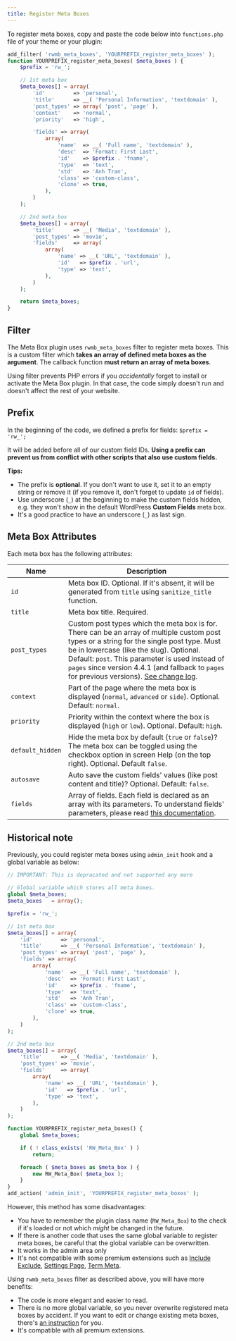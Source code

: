 ```yaml
---
title: Register Meta Boxes
---
```


To register meta boxes, copy and paste the code below into `functions.php` file of your theme or your plugin:

```php
add_filter( 'rwmb_meta_boxes', 'YOURPREFIX_register_meta_boxes' );
function YOURPREFIX_register_meta_boxes( $meta_boxes ) {
    $prefix = 'rw_';

    // 1st meta box
    $meta_boxes[] = array(
        'id'         => 'personal',
        'title'      => __( 'Personal Information', 'textdomain' ),
        'post_types' => array( 'post', 'page' ),
        'context'    => 'normal',
        'priority'   => 'high',

        'fields' => array(
            array(
                'name'  => __( 'Full name', 'textdomain' ),
                'desc'  => 'Format: First Last',
                'id'    => $prefix . 'fname',
                'type'  => 'text',
                'std'   => 'Anh Tran',
                'class' => 'custom-class',
                'clone' => true,
            ),
        )
    );

    // 2nd meta box
    $meta_boxes[] = array(
        'title'      => __( 'Media', 'textdomain' ),
        'post_types' => 'movie',
        'fields'     => array(
            array(
                'name' => __( 'URL', 'textdomain' ),
                'id'   => $prefix . 'url',
                'type' => 'text',
            ),
        )
    );

    return $meta_boxes;
}
```

## Filter

The Meta Box plugin uses `rwmb_meta_boxes` filter to register meta boxes. This is a custom filter which **takes an array of defined meta boxes as the argument**. The callback function **must return an array of meta boxes**.

Using filter prevents PHP errors if you *accidentally* forget to install or activate the Meta Box plugin. In that case, the code simply doesn't run and doesn't affect the rest of your website.

## Prefix

In the beginning of the code, we defined a prefix for fields: `$prefix = 'rw_';`

It will be added before all of our custom field IDs. **Using a prefix can prevent us from conflict with other scripts that also use custom fields.**

**Tips:**

- The prefix is **optional**. If you don't want to use it, set it to an empty string or remove it (if you remove it, don't forget to update `id` of fields).
- Use underscore (`_`) at the beginning to make the custom fields hidden, e.g. they won't show in the default WordPress **Custom Fields** meta box.
- It's a good practice to have an underscore (`_`) as last sign.

## Meta Box Attributes

Each meta box has the following attributes:

Name|Description
--|--
`id`|Meta box ID. Optional. If it's absent, it will be generated from `title` using `sanitize_title` function.
`title`|Meta box title. Required.
`post_types`|Custom post types which the meta box is for. There can be an array of multiple custom post types or a string for the single post type. Must be in lowercase (like the slug). Optional. Default: `post`. This parameter is used instead of `pages` since version 4.4.1 (and fallback to `pages` for previous versions). [See change log](/meta-box-4-4-1-released/).
`context`|Part of the page where the meta box is displayed (`normal`, `advanced` or `side`). Optional. Default: `normal`.
`priority`|Priority within the context where the box is displayed (`high` or `low`). Optional. Default: `high`.
`default_hidden`|Hide the meta box by default (`true` or `false`)? The meta box can be toggled using the checkbox option in screen Help (on the top right). Optional. Default `false`.
`autosave`|Auto save the custom fields' values (like post content and title)? Optional. Default: `false`.
`fields`|Array of fields. Each field is declared as an array with its parameters. To understand fields' parameters, please read [this documentation](/define-fields/).

## Historical note

Previously, you could register meta boxes using `admin_init` hook and a global variable as below:

```php
// IMPORTANT: This is depracated and not supported any more

// Global variable which stores all meta boxes.
global $meta_boxes;
$meta_boxes   = array();

$prefix = 'rw_';

// 1st meta box
$meta_boxes[] = array(
    'id'         => 'personal',
    'title'      => __( 'Personal Information', 'textdomain' ),
    'post_types' => array( 'post', 'page' ),
	'fields' => array(
        array(
            'name'  => __( 'Full name', 'textdomain' ),
            'desc'  => 'Format: First Last',
            'id'    => $prefix . 'fname',
            'type'  => 'text',
            'std'   => 'Anh Tran',
            'class' => 'custom-class',
            'clone' => true,
        ),
    )
);

// 2nd meta box
$meta_boxes[] = array(
    'title'      => __( 'Media', 'textdomain' ),
    'post_types' => 'movie',
    'fields'     => array(
        array(
            'name' => __( 'URL', 'textdomain' ),
            'id'   => $prefix . 'url',
            'type' => 'text',
        ),
    )
);

function YOURPREFIX_register_meta_boxes() {
	global $meta_boxes;

	if ( ! class_exists( 'RW_Meta_Box' ) )
		return;

	foreach ( $meta_boxes as $meta_box ) {
		new RW_Meta_Box( $meta_box );
	}
}
add_action( 'admin_init', 'YOURPREFIX_register_meta_boxes' );
```

However, this method has some disadvantages:

* You have to remember the plugin class name (`RW_Meta_Box`) to the check if it's loaded or not which *might* be changed in the future.
* If there is another code that uses the same global variable to register meta boxes, be careful that the global variable can be overwritten.
* It works in the admin area only
* It's not compatible with some premium extensions such as [Include Exclude](https://metabox.io/plugins/meta-box-include-exclude/), [Settings Page](https://metabox.io/plugins/mb-settings-page/), [Term Meta](https://metabox.io/plugins/mb-term-meta/).

Using `rwmb_meta_boxes` filter as described above, you will have more benefits:

- The code is more elegant and easier to read.
- There is no more global variable, so you never overwrite registered meta boxes by accident. If you want to edit or change existing meta boxes, there's [an instruction](/edit-remove-meta-boxes/) for you.
- It's compatible with all premium extensions.